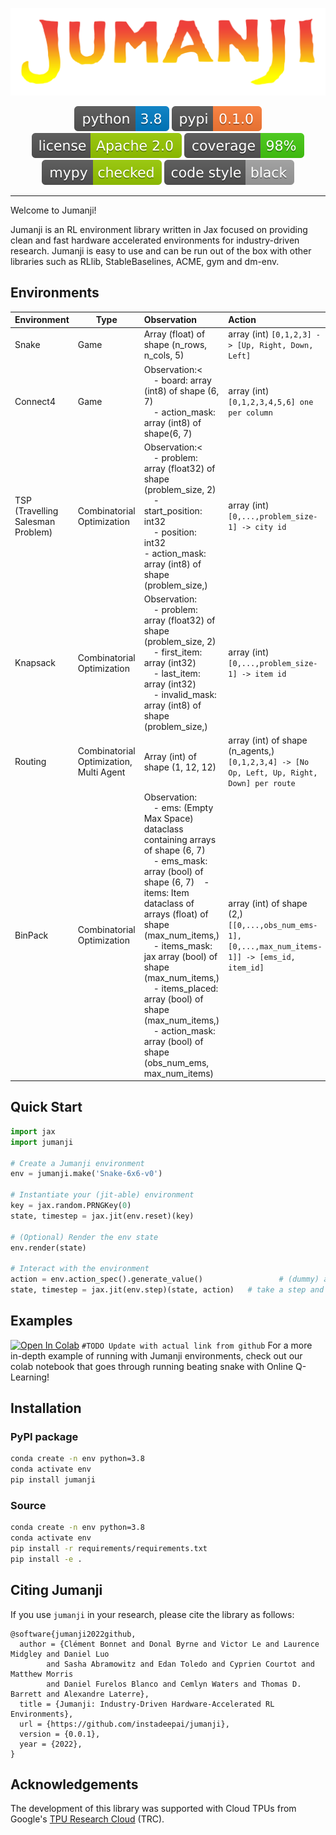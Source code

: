 <p align="center">
    <a href="" rel="nofollow">
        <img src="docs/img/jumanji_logo.png" />
    </a>
</p>
<div align="center">
<a rel="nofollow">
    <img src="docs/img/python-badge.svg" alt="Python" />
</a>
<a rel="nofollow">
    <img src="docs/img/pypi-badge.svg" alt="Pypi" />
</a>
<a rel="nofollow">
    <img src="docs/img/license-badge.svg" alt="License" />
</a>
<a rel="nofollow">
    <img src="docs/img/cov-badge.svg" alt="Coverage" />
</a>
<a rel="nofollow">
    <img src="docs/img/mypy-badge.svg" alt="Styling" />
</a>
<a rel="nofollow">
    <img src="docs/img/cov-style.svg" alt="Styling" />
</a>
</div>

---
Welcome to Jumanji!

Jumanji is an RL environment library written in Jax focused on providing clean and fast hardware accelerated
environments for industry-driven research. Jumanji is easy to use and can be
run out of the box with other libraries such as RLlib, StableBaselines, ACME, gym and dm-env.


## Environments
| Environment                       | Type                                    | Observation                                                                                                                                                                                                                                                                                                                                                                                                    | Action                                                                                                 |
|-----------------------------------|-----------------------------------------|:---------------------------------------------------------------------------------------------------------------------------------------------------------------------------------------------------------------------------------------------------------------------------------------------------------------------------------------------------------------------------------------------------------------|:-------------------------------------------------------------------------------------------------------|
| Snake                             | Game                                    | Array (float) of shape (n_rows, n_cols, 5)                                                                                                                                                                                                                                                                                                                                                                     | array (int) `[0,1,2,3] -> [Up, Right, Down, Left]`                                                     |
| Connect4                          | Game                                    | Observation:<<br/>&nbsp;&nbsp;&nbsp;&nbsp;- board: array (int8) of shape (6, 7)<br/>&nbsp;&nbsp;&nbsp;&nbsp;- action_mask: array (int8) of shape(6, 7)                                                                                                                                                                                                                                                                                                          | array (int) `[0,1,2,3,4,5,6] one per column`                                                           |
| TSP (Travelling Salesman Problem) | Combinatorial Optimization              | Observation:<<br/>&nbsp;&nbsp;&nbsp;&nbsp;- problem: array (float32) of shape (problem_size, 2)<br/>&nbsp;&nbsp;&nbsp;&nbsp;- start_position: int32<br/>&nbsp;&nbsp;&nbsp;&nbsp;- position: int32<br/>- action_mask: array (int8) of shape (problem_size,)                                                                                                                                                                                                                              | array (int) `[0,...,problem_size-1] -> city id`                                                        |
| Knapsack                          | Combinatorial Optimization              | Observation:<br/>&nbsp;&nbsp;&nbsp;&nbsp;- problem: array (float32) of shape (problem_size, 2)<br/>&nbsp;&nbsp;&nbsp;&nbsp;- first_item: array (int32)<br/>&nbsp;&nbsp;&nbsp;&nbsp;- last_item: array (int32)<br/>&nbsp;&nbsp;&nbsp;&nbsp;- invalid_mask: array (int8) of shape (problem_size,)                                                                                                                                                                                                                | array (int) `[0,...,problem_size-1] -> item id`                                                        |
| Routing                           | Combinatorial Optimization, Multi Agent | Array (int) of shape (1, 12, 12)                                                                                                                                                                                                                                                                                                                                                                               | array (int) of shape (n_agents,) `[0,1,2,3,4] -> [No Op, Left, Up, Right, Down] per route`             |
| BinPack                           | Combinatorial Optimization              | Observation: <br/>&nbsp;&nbsp;&nbsp;&nbsp;- ems: (Empty Max Space) dataclass containing arrays of shape (6, 7)<br/>&nbsp;&nbsp;&nbsp;&nbsp;- ems_mask: array (bool) of shape (6, 7)&nbsp;&nbsp;&nbsp;&nbsp;- items: Item dataclass of arrays (float) of shape (max_num_items,)<br/>&nbsp;&nbsp;&nbsp;&nbsp;- items_mask: jax array (bool) of shape (max_num_items,)<br/>&nbsp;&nbsp;&nbsp;&nbsp;- items_placed: array (bool) of shape (max_num_items,)<br/>&nbsp;&nbsp;&nbsp;&nbsp;- action_mask: array (bool) of shape (obs_num_ems, max_num_items) | array (int) of shape (2,) <br/>`[[0,...,obs_num_ems-1], [0,...,max_num_items-1]] -> [ems_id, item_id]` |


## Quick Start

```python
import jax
import jumanji

# Create a Jumanji environment
env = jumanji.make('Snake-6x6-v0')

# Instantiate your (jit-able) environment
key = jax.random.PRNGKey(0)
state, timestep = jax.jit(env.reset)(key)

# (Optional) Render the env state
env.render(state)

# Interact with the environment
action = env.action_spec().generate_value()                 # (dummy) action selection
state, timestep = jax.jit(env.step)(state, action)   # take a step and observe the next state and time step
```

## Examples
<a href="https://colab.research.google.com/github/instadeep/jumanji/examples/anakin_snake.ipynb" target="_parent"><img src="https://colab.research.google.com/assets/colab-badge.svg" alt="Open In Colab"/></a>
```#TODO Update with actual link from github```
For a more in-depth example of running with Jumanji environments, check out our colab notebook that
goes through running beating snake with Online Q-Learning!




## Installation

### PyPI package
```bash
conda create -n env python=3.8
conda activate env
pip install jumanji
```

### Source
```bash
conda create -n env python=3.8
conda activate env
pip install -r requirements/requirements.txt
pip install -e .
```

## Citing Jumanji
If you use `jumanji` in your research, please cite the library as follows:
```
@software{jumanji2022github,
  author = {Clément Bonnet and Donal Byrne and Victor Le and Laurence Midgley and Daniel Luo
        and Sasha Abramowitz and Edan Toledo and Cyprien Courtot and Matthew Morris
        and Daniel Furelos Blanco and Cemlyn Waters and Thomas D. Barrett and Alexandre Laterre},
  title = {Jumanji: Industry-Driven Hardware-Accelerated RL Environments},
  url = {https://github.com/instadeepai/jumanji},
  version = {0.0.1},
  year = {2022},
}
```

## Acknowledgements

The development of this library was supported with Cloud TPUs
from Google's [TPU Research Cloud](https://sites.research.google/trc/about/) (TRC).
